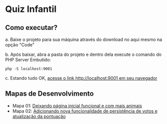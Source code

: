 # Quiz Infantil

## Como executar?

a. Baixe o projeto para sua máquina através do download no aqui mesmo na opção "Code"

b. Após baixar, abra a pasta do projeto e dentro dela execute o comando do PHP Server Embutido:
```
php -S localhost:9001
```
c. Estando tudo OK, [acesse o link http://localhost:9001 em seu navegador](http://localhost:9001)

## Mapas de Desenvolvimento

- Mapa 01: [Deixando página inicial funcional e com mais animais](./mapa/Mapa-01.md)
- Mapa 02: [Adicionando nova funcionalidade de persistência de votos e atualização da pontuação](./mapa/Mapa-02.md)
